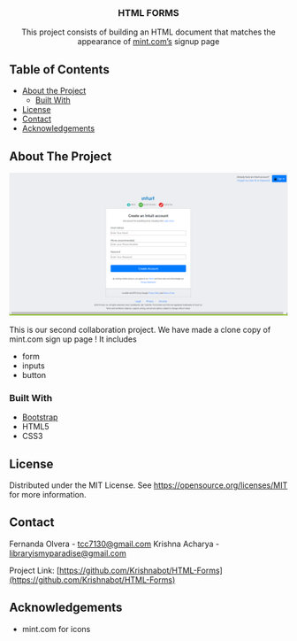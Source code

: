<!-- PROJECT LOGO -->
<br />
<p align="center">
  <h3 align="center">HTML FORMS</h3>
  <p align="center">
    This project consists of building an HTML document that matches the appearance of <a href ="https://accounts.intuit.com/signup.html?offering_id=Intuit.ifs.mint&namespace_id=50000026&redirect_url=https%3A%2F%2Fmint.intuit.com%2Foverview.event%3Futm_medium%3Ddirect%26cta%3Dhero_sign_up_free_ProspectWeb%26ivid%3Dc8fe3d71-58ff-4faf-87d2-448743925869%26adobe_mc%3DMCMID%253D49158766005516314901585950021935351911%257CMCAID%253D2ED796B6852A3E7A-60000104A000C683%257CMCORGID%253D969430F0543F253D0A4C98C6%252540AdobeOrg%257CTS%253D1571853345%26ivid%3Dc8fe3d71-58ff-4faf-87d2-448743925869">mint.com’s</a> signup page
    <br />    
  </p>
</p>

<!-- TABLE OF CONTENTS -->

## Table of Contents

- [About the Project](#about-the-project)
  - [Built With](#built-with)
- [License](#license)
- [Contact](#contact)
- [Acknowledgements](#acknowledgements)

<!-- ABOUT THE PROJECT -->

## About The Project

[![Product Name Screen Shot][product-screenshot]](https://example.com)

This is our second collaboration project. We have made a clone copy of mint.com sign up page ! It includes

- form
- inputs
- button

### Built With

- [Bootstrap](https://getbootstrap.com)
- HTML5
- CSS3

<!-- LICENSE -->

## License

Distributed under the MIT License. See https://opensource.org/licenses/MIT for more information.

<!-- CONTACT -->

## Contact

Fernanda Olvera - tcc7130@gmail.com
Krishna Acharya - libraryismyparadise@gmail.com

Project Link: [https://github.com/Krishnabot/HTML-Forms](https://github.com/Krishnabot/HTML-Forms)

<!-- ACKNOWLEDGEMENTS -->

## Acknowledgements

- mint.com for icons

<!-- MARKDOWN LINKS & IMAGES -->
<!-- https://www.markdownguide.org/basic-syntax/#reference-style-links -->

[product-screenshot]: img/screenshot.PNG
